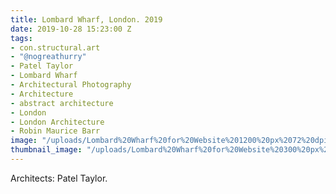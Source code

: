 ```yaml
---
title: Lombard Wharf, London. 2019
date: 2019-10-28 15:23:00 Z
tags:
- con.structural.art
- "@nogreathurry"
- Patel Taylor
- Lombard Wharf
- Architectural Photography
- Architecture
- abstract architecture
- London
- London Architecture
- Robin Maurice Barr
image: "/uploads/Lombard%20Wharf%20for%20Website%201200%20px%2072%20dpi-2.jpg"
thumbnail_image: "/uploads/Lombard%20Wharf%20for%20Website%20300%20px%2072%20dpi-2.jpg"
---
```


Architects: Patel Taylor. 
